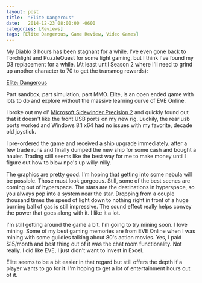 ```yaml
---
layout: post
title:  "Elite Dangerous"
date:   2014-12-23 08:00:00 -0600
categories: [Reviews]
tags: [Elite Dangerous, Game Review, Video Games]
---
```


My Diablo 3 hours has been stagnant for a while. I've even gone back to Torchlight and PuzzleQuest for some light gaming, but I think I've found my D3 replacement for a while. (At least until Season 2 where I'll need to grind up another character to 70 to get the transmog rewards):

[Elite: Dangerous](http://elitedangerous.com/)

Part sandbox, part simulation, part MMO. Elite, is an open ended game with lots to do and explore without the massive learning curve of EVE Online.

I broke out my ol' [Microsoft Sidewinder Precision 2](http://en.wikipedia.org/wiki/Microsoft_SideWinder#Precision_2) and quickly found out that it doesn't like the front USB ports on my new rig. Luckily, the rear usb ports worked and Windows 8.1 x64 had no issues with my favorite, decade old joystick.

I pre-ordered the game and received a ship upgrade immediately. after a few trade runs and finally dumped the new ship for some cash and bought a hauler. Trading still seems like the best way for me to make money until I figure out how to blow npc's up willy-nilly.

The graphics are pretty good. I'm hoping that getting into some nebula will be possible. Those must look gorgeous. Still, some of the best scenes are coming out of hyperspace. The stars are the destinations in hyperspace, so you always pop into a system near the star. Dropping from a couple thousand times the speed of light down to nothing right in front of a huge burning ball of gas is still impressive. The sound effect really helps convey the power that goes along with it. I like it a lot.

I'm still getting around the game a bit. I'm going to try mining soon. I love mining. Some of my best gaming memories are from EVE Online when I was mining with some guildies talking about 80's action movies. Yes, I paid $15/month and best thing out of it was the chat room functionality. Not really. I did like EVE, I just didn't want to invest in Excel.

Elite seems to be a bit easier in that regard but still offers the depth if a player wants to go for it. I'm hoping to get a lot of entertainment hours out of it.
